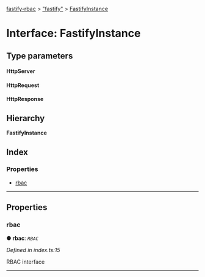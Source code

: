 [fastify-rbac](../README.md) > ["fastify"](../modules/_fastify_.md) > [FastifyInstance](../interfaces/_fastify_.fastifyinstance.md)

# Interface: FastifyInstance

## Type parameters
#### HttpServer 
#### HttpRequest 
#### HttpResponse 
## Hierarchy

**FastifyInstance**

## Index

### Properties

* [rbac](_fastify_.fastifyinstance.md#rbac)

---

## Properties

<a id="rbac"></a>

###  rbac

**● rbac**: *`RBAC`*

*Defined in index.ts:15*

RBAC interface

___

